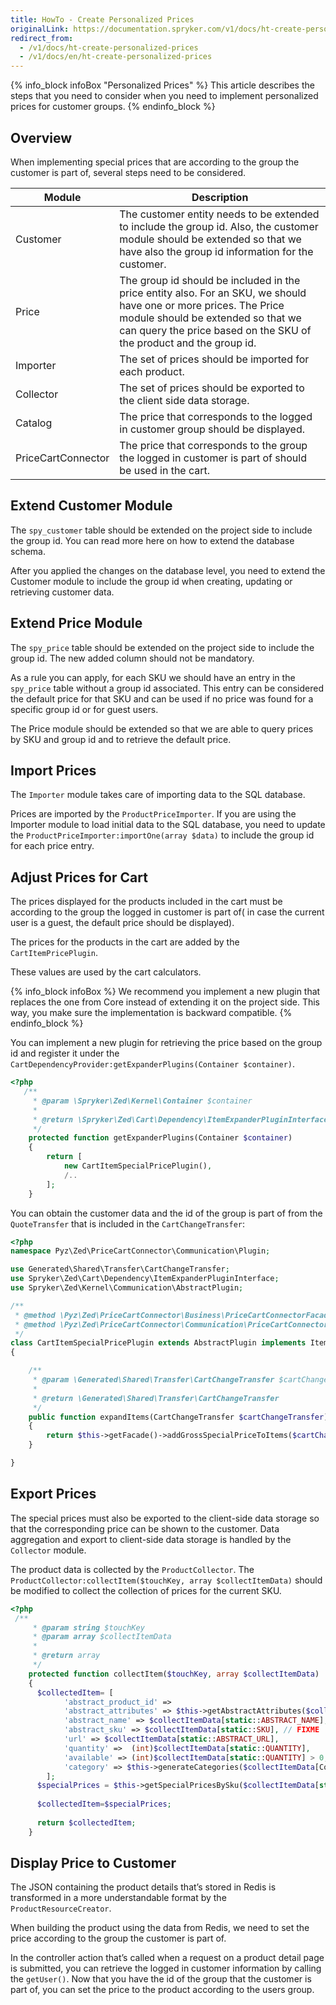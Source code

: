 ```yaml
---
title: HowTo - Create Personalized Prices
originalLink: https://documentation.spryker.com/v1/docs/ht-create-personalized-prices
redirect_from:
  - /v1/docs/ht-create-personalized-prices
  - /v1/docs/en/ht-create-personalized-prices
---
```


{% info_block infoBox "Personalized Prices" %}
This article describes the steps that you need to consider when you need to implement personalized prices for customer groups.
{% endinfo_block %}

## Overview

When implementing special prices that are according to the group the customer is part of, several steps need to be considered.

| Module | Description |
| --- | --- |
| Customer	 | The customer entity needs to be extended to include the group id. Also, the customer module should be extended so that we have also the group id information for the customer. |
| Price	 | The group id should be included in the price entity also. For an SKU, we should have one or more prices. The Price module should be extended so that we can query the price based on the SKU of the product and the group id. |
|Importer | The set of prices should be imported for each product. |
| Collector	 | The set of prices should be exported to the client side data storage. |
| Catalog | The price that corresponds to the logged in customer group should be displayed. |
| PriceCartConnector | The price that corresponds to the group the logged in customer is part of should be used in the cart. |

## Extend Customer Module
The `spy_customer` table should be extended on the project side to include the group id. You can read more here on how to extend the database schema.

After you applied the changes on the database level, you need to extend the Customer module to include the group id when creating, updating or retrieving customer data.

## Extend Price Module
The `spy_price` table should be extended on the project side to include the group id. The new added column should not be mandatory.

As a rule you can apply, for each SKU we should have an entry in the `spy_price` table without a group id associated. This entry can be considered the default price for that SKU and can be used if no price was found for a specific group id or for guest users.

The Price  module should be extended so that we are able to query prices by SKU and group id and to retrieve the default price.

## Import Prices

The `Importer` module takes care of importing data to the SQL database.

Prices are imported by the `ProductPriceImporter`. If you are using the Importer module to load initial data to the SQL database, you need to update the `ProductPriceImporter:importOne(array $data)` to include the group id for each price entry.

## Adjust Prices for Cart

The prices displayed for the products included in the cart must be according to the group the logged in customer is part of( in case the current user is a guest, the default price should be displayed).

The prices for the products in the cart are added by the `CartItemPricePlugin`. 

These values are used by the cart calculators.

{% info_block infoBox %}
We recommend you implement a new plugin that replaces the one from Core instead of extending it on the project side. This way, you make sure the implementation is backward compatible.
{% endinfo_block %}

You can implement a new plugin for retrieving the price based on the group id and register it under the `CartDependencyProvider:getExpanderPlugins(Container $container)`.

```php
<?php
   /**
     * @param \Spryker\Zed\Kernel\Container $container
     *
     * @return \Spryker\Zed\Cart\Dependency\ItemExpanderPluginInterface[]
     */
    protected function getExpanderPlugins(Container $container)
    {
        return [
            new CartItemSpecialPricePlugin(),
            /..
        ];
    }
```

You can obtain the customer data and the id of the group is part of from the `QuoteTransfer` that is included in the `CartChangeTransfer`:

```php
<?php
namespace Pyz\Zed\PriceCartConnector\Communication\Plugin;

use Generated\Shared\Transfer\CartChangeTransfer;
use Spryker\Zed\Cart\Dependency\ItemExpanderPluginInterface;
use Spryker\Zed\Kernel\Communication\AbstractPlugin;

/**
 * @method \Pyz\Zed\PriceCartConnector\Business\PriceCartConnectorFacade getFacade()
 * @method \Pyz\Zed\PriceCartConnector\Communication\PriceCartConnectorCommunicationFactory getFactory()
 */
class CartItemSpecialPricePlugin extends AbstractPlugin implements ItemExpanderPluginInterface
{

    /**
     * @param \Generated\Shared\Transfer\CartChangeTransfer $cartChangeTransfer
     *
     * @return \Generated\Shared\Transfer\CartChangeTransfer
     */
    public function expandItems(CartChangeTransfer $cartChangeTransfer)
    {
        return $this->getFacade()->addGrossSpecialPriceToItems($cartChangeTransfer);
    }

}
```

## Export Prices
The special prices must also be exported to the client-side data storage so that the corresponding price can be shown to the customer. Data aggregation and export to client-side data storage is handled by the `Collector` module.

The product data is collected by the `ProductCollector`. The `ProductCollector:collectItem($touchKey, array $collectItemData)` should be modified to collect the collection of prices for the current SKU.

```php
<?php
 /**
     * @param string $touchKey
     * @param array $collectItemData
     *
     * @return array
     */
    protected function collectItem($touchKey, array $collectItemData)
    {
      $collectedItem= [
            'abstract_product_id' =>
            'abstract_attributes' => $this->getAbstractAttributes($collectItemData),
            'abstract_name' => $collectItemData[static::ABSTRACT_NAME],
            'abstract_sku' => $collectItemData[static::SKU], // FIXME
            'url' => $collectItemData[static::ABSTRACT_URL],
            'quantity' =>  (int)$collectItemData[static::QUANTITY],
            'available' => (int)$collectItemData[static::QUANTITY] > 0,
            'category' => $this->generateCategories($collectItemData[CollectorConfig::COLLECTOR_RESOURCE_ID]),
        ];
      $specialPrices = $this->getSpecialPricesBySku($collectItemData[static::ABSTRACT_SKU]),
 
      $collectedItem=$specialPrices;    
      
      return $collectedItem;
    }
```

## Display Price to Customer
The JSON containing the product details that’s stored in Redis is transformed in a more understandable format by the `ProductResourceCreator`.

When building the product using the data from Redis, we need to set the price according to the group the customer is part of.

In the controller action that’s called when a request on a product detail page is submitted, you can retrieve the logged in customer information by calling the `getUser()`. Now that you have the id of the group that the customer is part of, you can set the price to the product according to the users group.
